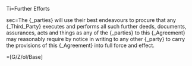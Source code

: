 Ti=Further Efforts

sec=The {_parties} will use their best endeavours to procure that any {_Third_Party} executes and performs all such further deeds, documents, assurances, acts and things as any of the {_parties} to this {_Agreement} may reasonably require by notice in writing to any other {_party} to carry the provisions of this {_Agreement} into full force and effect.

=[G/Z/ol/Base]